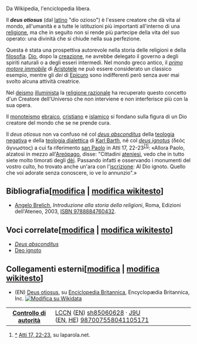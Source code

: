 Da Wikipedia, l'enciclopedia libera.

Il _**deus otiosus**_ (dal [latino](https://it.wikipedia.org/wiki/Lingua_latina "Lingua latina") "dio ozioso") è l'essere creatore che dà vita al mondo, all'umanità e a tutte le istituzioni più importanti all'interno di una [religione](https://it.wikipedia.org/wiki/Religione "Religione"), ma che in seguito non si rende più partecipe della vita del suo operato: una divinità che si chiude nella sua perfezione.

Questa è stata una prospettiva autorevole nella storia delle religioni e della [filosofia](https://it.wikipedia.org/wiki/Storia_della_filosofia "Storia della filosofia"). [Dio](https://it.wikipedia.org/wiki/Dio "Dio"), dopo la [creazione](https://it.wikipedia.org/wiki/Creazione_(teologia) "Creazione (teologia)"), ne avrebbe delegato il governo a degli spiriti naturali o a degli esseri intermedi. Nel mondo greco antico, il _[primo motore immobile](https://it.wikipedia.org/wiki/Fisica_(Aristotele)#Il_primo_motore_immobile "Fisica (Aristotele)")_ di [Aristotele](https://it.wikipedia.org/wiki/Aristotele "Aristotele") ne può essere considerato un classico esempio, mentre gli _dei_ di [Epicuro](https://it.wikipedia.org/wiki/Epicuro "Epicuro") sono indifferenti però senza aver mai svolto alcuna attività creatrice.

Nel [deismo](https://it.wikipedia.org/wiki/Deismo "Deismo") [illuminista](https://it.wikipedia.org/wiki/Illuminismo "Illuminismo") la [religione razionale](https://it.wikipedia.org/w/index.php?title=Religione_razionale&action=edit&redlink=1 "Religione razionale (la pagina non esiste)") ha recuperato questo concetto d'un Creatore dell'Universo che non interviene e non interferisce più con la sua opera.

Il [monoteismo](https://it.wikipedia.org/wiki/Monoteismo "Monoteismo") [ebraico](https://it.wikipedia.org/wiki/Ebraismo "Ebraismo"), [cristiano](https://it.wikipedia.org/wiki/Cristianesimo "Cristianesimo") e [islamico](https://it.wikipedia.org/wiki/Islam "Islam") si fondano sulla figura di un Dio creatore del mondo che se ne prende cura.

Il _deus otiosus_ non va confuso né col _[deus absconditus](https://it.wikipedia.org/wiki/Deus_absconditus "Deus absconditus")_ della [teologia negativa](https://it.wikipedia.org/wiki/Teologia_negativa "Teologia negativa") e della [teologia dialettica](https://it.wikipedia.org/wiki/Teologia_dialettica "Teologia dialettica") di [Karl Barth](https://it.wikipedia.org/wiki/Karl_Barth "Karl Barth"), né col _[deus ignotus](https://it.wikipedia.org/wiki/Deo_ignoto "Deo ignoto")_ (δεὸς ἄγνωστος) a cui fa riferimento [san Paolo](https://it.wikipedia.org/wiki/Paolo_di_Tarso "Paolo di Tarso") in Atti 17, 22-23<sup id="cite_ref-1"><a href="https://it.wikipedia.org/wiki/Deus_otiosus#cite_note-1">[1]</a></sup>: «Allora Paolo, alzatosi in mezzo all'[Areòpago](https://it.wikipedia.org/wiki/Areopago "Areopago"), disse: "Cittadini [ateniesi](https://it.wikipedia.org/wiki/Atene "Atene"), vedo che in tutto siete molto timorati degli [dèi](https://it.wikipedia.org/wiki/Mitologia_greca "Mitologia greca"). Passando infatti e osservando i monumenti del vostro culto, ho trovato anche un'ara con l'[iscrizione](https://it.wikipedia.org/wiki/Epigrafia_greca "Epigrafia greca"): Al Dio ignoto. Quello che voi adorate senza conoscere, io ve lo annunzio".»

## Bibliografia\[[modifica](https://it.wikipedia.org/w/index.php?title=Deus_otiosus&veaction=edit&section=1 "Modifica la sezione Bibliografia") | [modifica wikitesto](https://it.wikipedia.org/w/index.php?title=Deus_otiosus&action=edit&section=1 "Modifica la sezione Bibliografia")\]

-   [Angelo Brelich](https://it.wikipedia.org/wiki/Angelo_Brelich "Angelo Brelich"), _Introduzione alla storia della religioni_, Roma, Edizioni dell'Ateneo, 2003, [ISBN 9788884760432](https://it.wikipedia.org/wiki/Speciale:RicercaISBN/9788884760432).

## Voci correlate\[[modifica](https://it.wikipedia.org/w/index.php?title=Deus_otiosus&veaction=edit&section=2 "Modifica la sezione Voci correlate") | [modifica wikitesto](https://it.wikipedia.org/w/index.php?title=Deus_otiosus&action=edit&section=2 "Modifica la sezione Voci correlate")\]

-   _[Deus absconditus](https://it.wikipedia.org/wiki/Deus_absconditus "Deus absconditus")_
-   [Deo ignoto](https://it.wikipedia.org/wiki/Deo_ignoto "Deo ignoto")

## Collegamenti esterni\[[modifica](https://it.wikipedia.org/w/index.php?title=Deus_otiosus&veaction=edit&section=3 "Modifica la sezione Collegamenti esterni") | [modifica wikitesto](https://it.wikipedia.org/w/index.php?title=Deus_otiosus&action=edit&section=3 "Modifica la sezione Collegamenti esterni")\]

-   (EN) [Deus otiosus](https://www.britannica.com/topic/deus-otiosus), su [Enciclopedia Britannica](https://it.wikipedia.org/wiki/Enciclopedia_Britannica "Enciclopedia Britannica"), Encyclopædia Britannica, Inc. [![Modifica su Wikidata](https://upload.wikimedia.org/wikipedia/commons/thumb/7/73/Blue_pencil.svg/10px-Blue_pencil.svg.png)](https://www.wikidata.org/wiki/Q313352#P1417 "Modifica su Wikidata")

<table><tbody><tr><th><a href="https://it.wikipedia.org/wiki/Aiuto:Controllo_di_autorit%C3%A0" title="Aiuto:Controllo di autorità">Controllo di autorità</a></th><td><a href="https://it.wikipedia.org/wiki/Library_of_Congress_Control_Number" title="Library of Congress Control Number">LCCN</a> <span>(<span><abbr title="inglese">EN</abbr></span>)&nbsp;<a rel="nofollow" href="http://id.loc.gov/authorities/subjects/sh85060628">sh85060628</a></span><span>&nbsp;·</span> <a href="https://it.wikipedia.org/wiki/Biblioteca_nazionale_di_Israele" title="Biblioteca nazionale di Israele">J9U</a> <span>(<span><abbr title="inglese">EN</abbr>,&nbsp;<abbr title="ebraico">HE</abbr></span>)&nbsp;<a rel="nofollow" href="http://uli.nli.org.il/F/?func=find-b&amp;local_base=NLX10&amp;find_code=UID&amp;request=987007558041105171">987007558041105171</a></span></td></tr></tbody></table>

1.  [**^**](https://it.wikipedia.org/wiki/Deus_otiosus#cite_ref-1) [Atti 17, 22-23](http://www.laparola.net/wiki.php?riferimento=Atti+17%2C+22-23&formato_rif=vp), su laparola.net.
